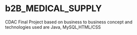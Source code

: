 # b2B_MEDICAL_SUPPLY
CDAC Final Project based on business to business concept and technologies used are Java, MySQL,HTML/CSS
